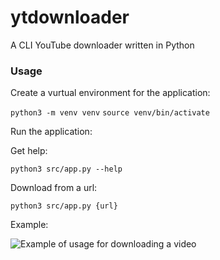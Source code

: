 # ytdownloader
A CLI YouTube downloader written in Python


### Usage

Create a vurtual environment for the application:


```python3 -m venv venv```
```source venv/bin/activate```


Run the application:


Get help:


```python3 src/app.py --help```

Download from a url:


```python3 src/app.py {url}```


Example:

![Example of usage for downloading a video](https://i.imgur.com/OOCxil1.png "Downloading a video from YouTube.")




